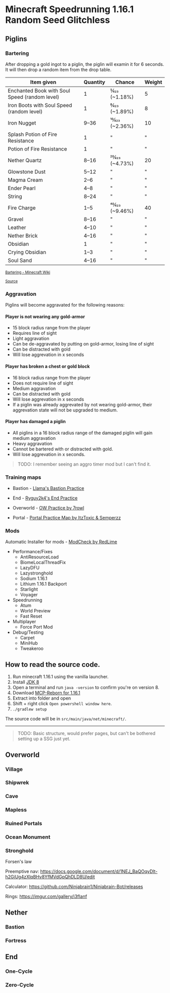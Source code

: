 # Minecraft Speedrunning 1.16.1 Random Seed Glitchless

## Piglins

### Bartering

After dropping a gold ingot to a piglin, the piglin will examin it for 6 seconds.
It will then drop a random item from the drop table.

| Item given                                    | Quantity | Chance          | Weight |
|-----------------------------------------------|----------|-----------------|--------|
| Enchanted Book with Soul Speed (random level) | 1        | 5⁄423 (~1.18%)  | 5      |
| Iron Boots with Soul Speed (random level)     | 1        | 8⁄423 (~1.89%)  | 8      |
| Iron Nugget                                   | 9–36     | 10⁄423 (~2.36%) | 10     |
| Splash Potion of Fire Resistance              | 1        | "               | "      |
| Potion of Fire Resistance                     | 1        | "               | "      |
| Nether Quartz                                 | 8–16     | 20⁄423 (~4.73%) | 20     |
| Glowstone Dust                                | 5–12     | "               | "      |
| Magma Cream                                   | 2–6      | "               | "      |
| Ender Pearl                                   | 4–8      | "               | "      |
| String                                        | 8–24     | "               | "      |
| Fire Charge                                   | 1–5      | 40⁄423 (~9.46%) | 40     |
| Gravel                                        | 8–16     | "               | "      |
| Leather                                       | 4–10     | "               | "      |
| Nether Brick                                  | 4–16     | "               | "      |
| Obsidian                                      | 1        | "               | "      |
| Crying Obsidian                               | 1–3      | "               | "      |
| Soul Sand                                     | 4–16     | "               | "      |

<sup>[Bartering - Minecraft Wiki](https://minecraft.fandom.com/wiki/Bartering?oldid=1626556)</sup>

<sup>[Source](piglin_bartering.json)</sup>

### Aggravation

Piglins will become aggravated for the following reasons:

#### Player is not wearing any gold-armor
- 15 block radius range from the player
- Requires line of sight
- Light aggravation
- Can be de-aggravated by putting on gold-armor, losing line of sight
- Can be distracted with gold
- Will lose aggrevation in x seconds

#### Player has broken a chest or gold block
- 16 block radius range from the player
- Does not require line of sight
- Medium aggravation
- Can be distracted with gold
- Will lose aggrevation in x seconds
- If a piglin was already aggrevated by not wearing gold-armor, their aggrevation state will not be upgraded to medium.

#### Player has damaged a piglin
- All piglins in a 16 block radius range of the damaged piglin will gain medium aggravation
- Heavy aggravation
- Cannot be bartered with or distracted with gold.
- Will lose aggrevation in x seconds.

> TODO: I remember seeing an aggro timer mod but I can't find it.


### Training maps

- Bastion - [Llama's Bastion Practice](https://github.com/LlamaPag/bastion/releases)

- End - [Ryguy2k4's End Practice](https://github.com/ryguy2k4/ryguy2k4endpractice/releases)

- Overworld - [OW Practice by 7rowl](https://github.com/7rowl/OWPractice/releases)

- Portal - [Portal Practice Map by ItzToxic & Semperzz](https://github.com/Semperzz/Portal-Practice/releases)


### Mods

Automatic Installer for mods - [ModCheck by RedLime](https://github.com/RedLime/ModCheck/releases)

- Performance/Fixes
    - AntiResourceLoad
    - BiomeLocalThreadFix
    - LazyDFU
    - Lazystronghold
    - Sodium 1.16.1
    - Lithium 1.16.1 Backport
    - Starlight
    - Voyager
- Speedrunning
    - Atum
    - World Preview
    - Fast Reset
- Multiplayer
    - Force Port Mod
- Debug/Testing
    - Carpet
    - MiniHub
    - Tweakeroo

## How to read the source code.

1. Run minecraft 1.16.1 using the vanilla launcher.
2. Install [JDK 8](https://adoptium.net/download/)
3. Open a terminal and run `java -version` to confirm you're on version 8.
4. Download [MCP-Reborn for 1.16.1](https://github.com/Hexeption/MCP-Reborn/releases/download/1.16.1-20200514/MCP-Reborn-1.16.1.zip)
5. Extract into folder and open
6. Shift + right click `Open powershell window here`.
7. `./gradlew setup`

The source code will be in `src/main/java/net/minecraft/`.

---

> TODO: Basic structure, would prefer pages, but can't be bothered setting up a SSG just yet.

## Overworld

### Village

### Shipwrek

### Cave

### Mapless

### Ruined Portals

### Ocean Monument

### Stronghold

Forsen's law

Preemptive nav: https://docs.google.com/document/d/1NEJ_BaQOqyDlt-h2GiUg4zXlqBHv8YfMVdGpQhDLD8U/edit

Calculator: https://github.com/Ninjabrain1/Ninjabrain-Bot/releases

Rings: https://imgur.com/gallery/i3fIanf

## Nether

### Bastion

### Fortress

## End

### One-Cycle

### Zero-Cycle